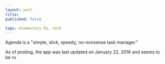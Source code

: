 ```yaml
---
layout: post
title: 
published: false

tags: elementary OS, tech
---
```

Agenda is a "simple, slick, speedy, no-nonsense task manager." 

As of posting, the app was last updated on January 22, 2016 and seems to be ru